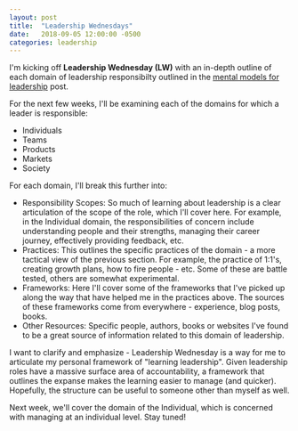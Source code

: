 ```yaml
---
layout: post
title:  "Leadership Wednesdays"
date:   2018-09-05 12:00:00 -0500
categories: leadership
---
```


I'm kicking off **Leadership Wednesday (LW)** with an in-depth outline of each domain of leadership responsibilty outlined in the [mental models for leadership](http://tarunsachdeva.com/blog/leadership/2018/08/29/mental-models-for-leadership.html) post.

For the next few weeks, I'll be examining each of the domains for which a leader is responsible:
* Individuals 
* Teams 
* Products
* Markets
* Society

For each domain, I'll break this further into:

* Responsibility Scopes: So much of learning about leadership is a clear articulation of the scope of the role, which I'll cover here. For example, in the Individual domain, the responsibilities of concern include understanding people and their strengths, managing their career journey, effectively providing feedback, etc.
* Practices: This outlines the specific practices of the domain - a more tactical view of the previous section. For example, the practice of 1:1's, creating growth plans, how to fire people - etc. Some of these are battle tested, others are somewhat experimental.
* Frameworks: Here I'll cover some of the frameworks that I've picked up along the way that have helped me in the practices above. The sources of these frameworks come from everywhere - experience, blog posts, books.
* Other Resources: Specific people, authors, books or websites I've found to be a great source of information related to this domain of leadership.

I want to clarify and emphasize - Leadership Wednesday is a way for me to articulate my personal framework of "learning leadership". Given leadership roles have a massive surface area of accountability, a framework that outlines the expanse makes the learning easier to manage (and quicker). Hopefully, the structure can be useful to someone other than myself as well. 

Next week, we'll cover the domain of the Individual, which is concerned with managing at an individual level. Stay tuned!